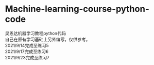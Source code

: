 # Machine-learning-course-python-code
吴恩达机器学习教程python代码  
自己在原有学习基础上另外编写，仅供参考。  
2021/9/14完成至练习5  
2021/9/17完成至练习6  
2021/9/23完成至练习7